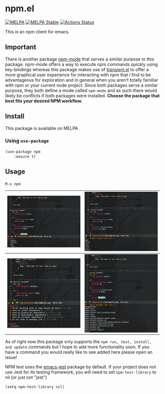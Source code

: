 # npm.el
[![MELPA](https://melpa.org/packages/npm-badge.svg)](https://melpa.org/#/npm)
[![MELPA Stable](https://stable.melpa.org/packages/npm-badge.svg)](https://stable.melpa.org/#/npm)
[![Actions Status](https://github.com/shaneikennedy/npm.el/workflows/check/badge.svg)](https://github.com/shaneikennedy/npm.el/actions)


This is an npm client for emacs.

## Important
There is another package [npm-mode](https://github.com/mojochao/npm-mode) that serves a similar purpose to this package. npm-mode offers a way to execute npm commands quickly using key-bindings whereas this package makes use of [transient.el](https://github.com/magit/transient) to offer a more graphical user experience for interacting with npm that I find to be advantageous for exploration and in general when you aren't totally familiar with npm or your current node project. Since both packages serve a similar purpose, they both define a mode called `npm-mode` and as such there would likely be conflicts if both packages were installed. **Choose the package that best fits your desired NPM workflow**.

## Install
This package is available on MELPA

### Using `use-package`

``` emacs-lisp
(use-package npm
    :ensure t)
```

## Usage
`M-x npm`

|![Startup screen for npm](assets/npm-startup.png "NPM startup")        | ![Run screen for npm](assets/npm-run.png "NPM run") |
:----------------------------------------------------------------------:|:-------------:
![Install screen for npm](assets/npm-install.png "NPM install")         | ![Update screen for npm](assets/npm-update.png "NPM update")


As of right now this package only supports the `npm run, test, install, and update` commands but I hope to add more functionality soon. If you have a command you would really like to see added here please open an issue!

NPM test uses the [emacs-jest](https://github.com/Emiller88/emacs-jest/tree/4c6ddd3304e199211f0fbdc8a5b83ccbfe1f7fcc) package by default. If your project does not use Jest for its testing framework, you will need to set `npm-test-library` to nil (or just not "jest")

``` emacs-lisp
(setq npm-test-library nil)
```
